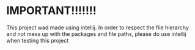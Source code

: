 # IMPORTANT!!!!!!!

This project wad made using intellij. In order to respect the file hierarchy and not mess up with the packages and file paths, please do use intellij when testing this project
